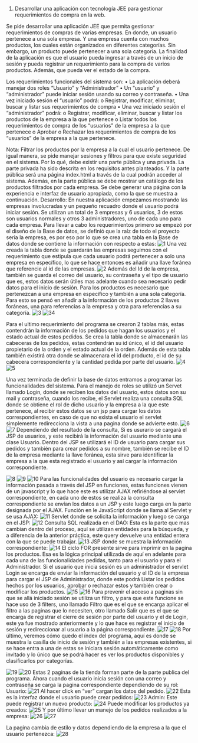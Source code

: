 1.	Desarrollar una aplicación con tecnología JEE para gestionar requerimientos de compra en la web.

Se pide desarrollar una aplicación JEE que permita gestionar requerimientos de compras de varias empresas. En donde, un usuario pertenece a una sola empresa. Y una empresa cuenta con muchos productos, los cuales están organizados en diferentes categorías. Sin embargo, un producto puede pertenecer a una sola categoría. La finalidad de la aplicación es que el usuario pueda ingresar a través de un inicio de sesión y pueda registrar un requerimiento para la compra de varios productos. Además, que pueda ver el estado de la compra. 

Los requerimientos funcionales del sistema son:
•	La aplicación deberá manejar dos roles “Usuario” y “Administrador”
•	Un “usuario” y “administrador” puede iniciar sesión usando su correo y contraseña.
•	Una vez iniciado sesión el “usuario” podrá:
o	Registrar, modificar, eliminar, buscar y listar sus requerimientos de compra
•	Una vez iniciado sesión el “administrador” podrá:
o	Registrar, modificar, eliminar, buscar y listar los productos de la empresa a la que pertenece
o	Listar todos los requerimientos de compra de los “usuarios” de la empresa a la que pertenece
o	Aprobar o Rechazar los requerimientos de compra de los “usuarios” de la empresa a la que pertenece.

Nota: Filtrar los productos por la empresa a la cual el usuario pertenece.
De igual manera, se pide manejar sesiones y filtros para que existe seguridad en el sistema. Por lo qué, debe existir una parte pública y una privada. La parte privada ha sido descrita en los requisitos antes planteados. Y la parte pública será una página index.html a través de la cual podrán acceder al sistema. Además, en la parte pública se debe mostrar un catálogo de los productos filtrados por cada empresa. Se debe generar una página con la experiencia e interfaz de usuario apropiada, como la que se muestra a continuación.
Desarrollo:
En nuestra aplicación empezamos mostrando las empresas involucradas y un pequeño recuadro donde el usuario podrá iniciar sesión. Se utilizan un total de 3 empresas y 6 usuarios, 3 de estos son usuarios normales y otros 3 administradores, uno de cada uno para cada empresa.
Para llevar a cabo los requerimientos primero se empezó por el diseño de la Base de datos, se definió que la raíz de todo el proyecto seria la empresa, es por eso por lo que se crea una tabla en la Base de datos donde se contiene la información con respecto a estas:
 ![1](/READMEIMG/1.png?raw=true "Title")
Una vez creada la tabla donde se guardarán las empresas seguimos con el requerimiento que estipula que cada usuario podrá pertenecer a solo una empresa en específico, lo que se hace entonces es añadir una llave foránea que referencie al id de las empresas.
 ![2](/READMEIMG/2.png?raw=true "Title")
Además del Id de la empresa, también se guarda el correo del usuario, su contraseña y el tipo de usuario que es, estos datos serán útiles mas adelante cuando sea necesario pedir datos para el inicio de sesión.
Para los productos es necesario que pertenezcan a una empresa en específico y también a una sola categoría. Para esto se pensó en añadir a la información de los productos 2 llaves foráneas, una para referencias a la empresa y otra para referencias a su categoría. 
    ![3](/READMEIMG/3.png?raw=true "Title")
	![34](/READMEIMG/34.png?raw=true "Title")

Para el ultimo requerimiento del programa se crearon 2 tablas más, estas contendrán la información de los pedidos que hagan los usuarios y el estado actual de estos pedidos. Se crea la tabla donde se almacenarán las cabeceras de los pedidos, estas contendrán su id único, el id del usuario propietario de la orden y el estado actual de la orden. Además de esta tabla también existirá otra donde se almacenara el id del producto, el id de su cabecera correspondiente y la cantidad pedida por parte del usuario.
   ![4](/READMEIMG/4.png?raw=true "Title")
   ![5](/READMEIMG/5.png?raw=true "Title")

Una vez terminada de definir la base de datos entramos a programar las funcionalidades del sistema.
Para el manejo de roles se utilizó un Servet llamado Login, donde se reciben los datos del usuario, estos datos son su mail y contraseña, cuando los recibe, el Servlet realiza una consulta SQL donde se obtiene el rol de dicho usuario y la empresa a la que este pertenece, al recibir estos datos se un jsp para cargar los datos correspondientes, en caso de que no exista el usuario el servlet simplemente redirecciona la vista a una pagina donde se advierte esto. 
  ![6](/READMEIMG/6.png?raw=true "Title")
  ![7](/READMEIMG/7.png?raw=true "Title")
Dependiendo del resultado de la consulta, Si es usurario se cargará el JSP de usuarios, y este recibirá la información del usuario mediante una clase Usuario.
Dentro del JSP se utilizará el ID de usuario para cargar sus pedidos y también para crear pedidos a su nombre, también se recibe el ID de la empresa mediante la llave foránea, esta sirve para identificar la empresa a la que esta registrado el usuario y así cargar la información correspondiente.
  
 ![8](/READMEIMG/8.png?raw=true "Title")
 ![9](/READMEIMG/9.png?raw=true "Title")
 ![10](/READMEIMG/10.png?raw=true "Title")
Para las funcionalidades del usuario es necesario cargar la información pasada a través del JSP en funciones, estas funciones vienen de un javascript y lo que hace este es utilizar AJAX refiriéndose al servlet correspondiente, en cada uno de estos se realiza la consulta correspondiente se envían los datos a un JSP y este luego carga en la parte designada por el AJAX.
Función en le JavaScript donde se llama al Servlet y se usa AJAX:
 ![11](/READMEIMG/11.png?raw=true "Title")
Servlet donde se solicita la información y luego se carga en el JSP:
 ![12](/READMEIMG/12.png?raw=true "Title")
Consulta SQL realizada en el DAO:
Esta es la parte que mas cambian dentro del proceso, aquí se utilizan entidades para la búsqueda, y a diferencia de la anterior práctica, este query devuelve una entidad entera con la que se puede trabajar.
 ![13](/READMEIMG/13.png?raw=true "Title")
JSP donde se muestra la información correspondiente:
 ![14](/READMEIMG/14.png?raw=true "Title")
El ciclo FOR presente sirve para imprimir en la pagina los productos.
Esa es la lógica principal utilizada de aquí en adelante para cada una de las funcionalidades pedidas, tanto para el usuario y para el Administrador.
Si el usuario que inicia sesión es un administrador el servlet Login se encarga de enviar la información del usuario y el ID de la empresa para cargar el JSP de Administrador, donde este podrá Listar los pedidos hechos por los usuarios, aprobar o rechazar estos y también crear o modificar los productos. 
  ![15](/READMEIMG/15.png?raw=true "Title")
  ![16](/READMEIMG/16.png?raw=true "Title")
Para prevenir el acceso a paginas sin que se allá iniciado sesión se utiliza un filtro, y para que este funcione se hace uso de 3 filters, uno llamado Filtro que es el que se encarga aplicar el filtro a las paginas que lo necesiten, otro llamado Salir que es el que se encarga de registrar el cierre de sesión por parte del usuario y el de Login, este ya fue mostrado anteriormente y lo que hace es registrar el inicio de sesión y redireccionar al usuario a la página correspondiente.
   ![17](/READMEIMG/17.png?raw=true "Title")
   ![18](/READMEIMG/18.png?raw=true "Title")
Por último, veremos cómo quedo el índex del programa, aquí es donde se muestra la casilla de inicio de sesión y también a las empresas existentes, si se hace entra a una de estas se iniciara sesión automáticamente como invitado y lo único que se podrá hacer es ver los productos disponibles y clasificarlos por categorías.
 
 ![19](/READMEIMG/19.png?raw=true "Title")
 ![20](/READMEIMG/20.png?raw=true "Title")
Estas 2 paginas de la tienda forman parte de la parte publica del programa. 
Ahora cuando el usuario inicia sesión con una correo y contraseña se carga la pagina correspondiente dependiendo de su rol:
Usuario: 
 ![21](/READMEIMG/21.png?raw=true "Title")
Al hacer click en “ver” cargan los datos del pedido.
 ![22](/READMEIMG/22.png?raw=true "Title")
Esta es la interfaz donde el usuario puede crear pedidos:
 ![23](/READMEIMG/23.png?raw=true "Title")
Admin: 
Este puede registrar un nuevo producto:
 ![24](/READMEIMG/24.png?raw=true "Title")
Puede modificar los productos ya creados:
 ![25](/READMEIMG/25.png?raw=true "Title")
Y por último llevar un manejo de los pedidos realizados a la empresa:
 ![26](/READMEIMG/26.png?raw=true "Title")
 ![27](/READMEIMG/27.png?raw=true "Title")

La pagina cambia de estilo y datos dependiendo de la empresa a la que el usuario pertenezca:
 ![28](/READMEIMG/28.png?raw=true "Title")
